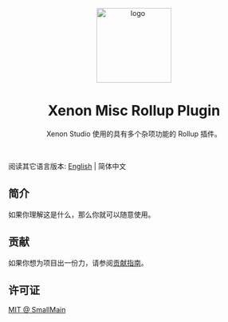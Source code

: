 <!-- 标志 -->
<p align="center">
  <a target="_blank" rel="noopener noreferrer">
    <img width="150" src="https://rollupjs.org/rollup-logo.svg" alt="logo">
  </a>
</p>
<!-- 名字 -->
<h1 align="center">Xenon Misc Rollup Plugin</h1>
<!-- 描述 -->
<p align="center">Xenon Studio 使用的具有多个杂项功能的 Rollup 插件。</p>
<br/>

阅读其它语言版本: [English](./README.md) | 简体中文

## 简介

如果你理解这是什么，那么你就可以随意使用。

## 贡献

如果你想为项目出一份力，请参阅[贡献指南](./CONTRIBUTING_zh-CN.md)。

## 许可证

[MIT @ SmallMain](./LICENSE)
